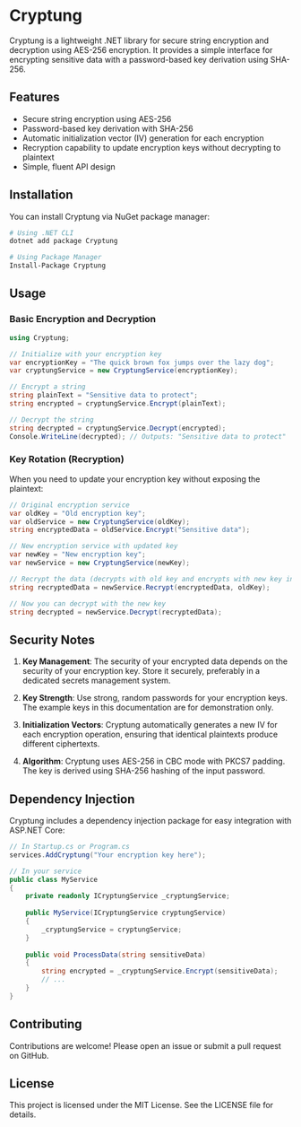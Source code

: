 # Cryptung

Cryptung is a lightweight .NET library for secure string encryption and decryption using AES-256 encryption. It provides a simple interface for encrypting sensitive data with a password-based key derivation using SHA-256.

## Features

- Secure string encryption using AES-256
- Password-based key derivation with SHA-256
- Automatic initialization vector (IV) generation for each encryption
- Recryption capability to update encryption keys without decrypting to plaintext
- Simple, fluent API design

## Installation

You can install Cryptung via NuGet package manager:

```bash
# Using .NET CLI
dotnet add package Cryptung

# Using Package Manager
Install-Package Cryptung
```

## Usage

### Basic Encryption and Decryption

```csharp
using Cryptung;

// Initialize with your encryption key
var encryptionKey = "The quick brown fox jumps over the lazy dog";
var cryptungService = new CryptungService(encryptionKey);

// Encrypt a string
string plainText = "Sensitive data to protect";
string encrypted = cryptungService.Encrypt(plainText);

// Decrypt the string
string decrypted = cryptungService.Decrypt(encrypted);
Console.WriteLine(decrypted); // Outputs: "Sensitive data to protect"
```

### Key Rotation (Recryption)

When you need to update your encryption key without exposing the plaintext:

```csharp
// Original encryption service
var oldKey = "Old encryption key";
var oldService = new CryptungService(oldKey);
string encryptedData = oldService.Encrypt("Sensitive data");

// New encryption service with updated key
var newKey = "New encryption key";
var newService = new CryptungService(newKey);

// Recrypt the data (decrypts with old key and encrypts with new key internally)
string recryptedData = newService.Recrypt(encryptedData, oldKey);

// Now you can decrypt with the new key
string decrypted = newService.Decrypt(recryptedData);
```

## Security Notes

1. **Key Management**: The security of your encrypted data depends on the security of your encryption key. Store it securely, preferably in a dedicated secrets management system.

2. **Key Strength**: Use strong, random passwords for your encryption keys. The example keys in this documentation are for demonstration only.

3. **Initialization Vectors**: Cryptung automatically generates a new IV for each encryption operation, ensuring that identical plaintexts produce different ciphertexts.

4. **Algorithm**: Cryptung uses AES-256 in CBC mode with PKCS7 padding. The key is derived using SHA-256 hashing of the input password.

## Dependency Injection

Cryptung includes a dependency injection package for easy integration with ASP.NET Core:

```csharp
// In Startup.cs or Program.cs
services.AddCryptung("Your encryption key here");

// In your service
public class MyService
{
    private readonly ICryptungService _cryptungService;
    
    public MyService(ICryptungService cryptungService)
    {
        _cryptungService = cryptungService;
    }
    
    public void ProcessData(string sensitiveData)
    {
        string encrypted = _cryptungService.Encrypt(sensitiveData);
        // ...
    }
}
```

## Contributing

Contributions are welcome! Please open an issue or submit a pull request on GitHub.

## License

This project is licensed under the MIT License. See the LICENSE file for details.
